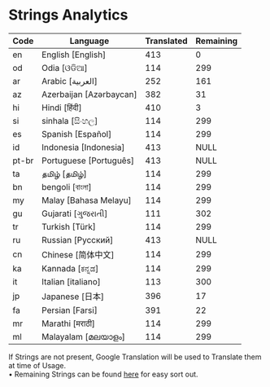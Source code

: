 # Strings Analytics


| Code | Language | Translated | Remaining |
|----|-------|-------|---|
| en | English [English] | 413 | 0 |
| od | Odia [ଓଡିଆ] | 114 | 299 |
| ar | Arabic [العربية] | 252 | 161 |
| az | Azerbaijan [Azərbaycan] | 382 | 31 |
| hi | Hindi [हिंदी] | 410 | 3 |
| si | sinhala [සිංහල] | 114 | 299 |
| es | Spanish [Español] | 114 | 299 |
| id | Indonesia [Indonesia] | 413 | NULL |
| pt-br | Portuguese [Português] | 413 | NULL |
| ta | தமிழ் [தமிழ்] | 114 | 299 |
| bn | bengoli [বাংলা] | 114 | 299 |
| my | Malay [Bahasa Melayu] | 114 | 299 |
| gu | Gujarati [ગુજરાતી] | 111 | 302 |
| tr | Turkish [Türk] | 114 | 299 |
| ru | Russian [Русский] | 413 | NULL |
| cn | Chinese [简体中文] | 114 | 299 |
| ka | Kannada [ಕನ್ನಡ] | 114 | 299 |
| it | Italian [italiano] | 113 | 300 |
| jp | Japanese [日本] | 396 | 17 |
| fa | Persian [Farsi] | 391 | 22 |
| mr | Marathi [मराठी] | 114 | 299 |
| ml | Malayalam [മലയാളം] | 114 | 299 |


If Strings are not present, Google Translation will be used to Translate them at time of Usage.
<br>• Remaining Strings can be found [here](./remaining.csv) for easy sort out.